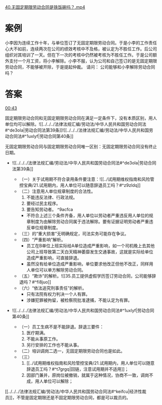 [40.无固定期限劳动合同是铁饭碗吗？.mp4](file:///E:%5C法律实务%5CA314【游本春】【20小时200讲】劳动纠纷维权指南及企业风控管控宝典（200讲劳动合同签订法律风险防范与合规管理）%5C40.无固定期限劳动合同是铁饭碗吗？.mp4)
# 案例
小李因为连续工作十年，与单位签订了无固定期限劳动合同。于是小李的工作责任心大不如前，连续两次在公司的绩效考核中不及格，被认定为不胜任工作。后公司组织对其培训了一天。但在下一次的考核中仍然被考核为不胜任工作。于是公司额外支付一个月工资，将小李解除。小李不服，认为公司和自己签订的是无固定期限劳动合同，不能够被开除，于是提起仲裁。
请问：
公司能够和小李解除劳动合同吗？
# 答案

[00:43](file:///E:/%5C%E6%B3%95%E5%BE%8B%E5%AE%9E%E5%8A%A1%5CA314%E3%80%90%E6%B8%B8%E6%9C%AC%E6%98%A5%E3%80%91%E3%80%9020%E5%B0%8F%E6%97%B6200%E8%AE%B2%E3%80%91%E5%8A%B3%E5%8A%A8%E7%BA%A0%E7%BA%B7%E7%BB%B4%E6%9D%83%E6%8C%87%E5%8D%97%E5%8F%8A%E4%BC%81%E4%B8%9A%E9%A3%8E%E6%8E%A7%E7%AE%A1%E6%8E%A7%E5%AE%9D%E5%85%B8%EF%BC%88200%E8%AE%B2%E5%8A%B3%E5%8A%A8%E5%90%88%E5%90%8C%E7%AD%BE%E8%AE%A2%E6%B3%95%E5%BE%8B%E9%A3%8E%E9%99%A9%E9%98%B2%E8%8C%83%E4%B8%8E%E5%90%88%E8%A7%84%E7%AE%A1%E7%90%86%EF%BC%89%5C40.%E6%97%A0%E5%9B%BA%E5%AE%9A%E6%9C%9F%E9%99%90%E5%8A%B3%E5%8A%A8%E5%90%88%E5%90%8C%E6%98%AF%E9%93%81%E9%A5%AD%E7%A2%97%E5%90%97%EF%BC%9F.mp4#t=43.081784)

固定期限劳动合同和无固定期限劳动合同在满足一定条件下，没有本质区别，用人单位均可以解除。![[../../../法律法规汇编/劳动法/中华人民共和国劳动合同法#^de3ola|劳动合同法第39条]]![[../../../法律法规汇编/劳动法/中华人民共和国劳动合同法#^1uxlyf|劳动合同第40条]]

无固定期限劳动合同与固定期限劳动合同唯一区别：无固定期限劳动合同没有终止日期。

- ![[../../../法律法规汇编/劳动法/中华人民共和国劳动合同法#^de3ola|劳动合同法第39条]]
	- （一）关于试用期不符合录用条件要注意：![[../试用期维权指南和风险管控宝典/21.试用期内，用人单位可以随意辞退员工吗？#^z9zldq]]
	- （二）注意用人单位规章制度的合法性。
		1. 不能违反法律、行政法规。
		2. 要经过民主程序。
		3. 要告知劳动者。 ^9acfca
		- 不符合上述三个条件齐备，用人单位以劳动者严重违反用人单位的规章制度为由解除劳动合同属于违法解除。要有证据证明劳动者严重违反单位规章制度。
	- （三）的“重大损害”无明确规定，司法实务可能存在争议。
	- （四）“严重影响”解析。
		- 员工在B单位上班实际给A单位造成严重影响，如一个司机晚上去其他公司上班导致第二天白天精神萎靡发生交通事故，这就是实际给单位造成严重影响，可直接辞退。
		- 虽然没有给单位造成严重影响，单位要求他改正但他不改正，同样用人单位可以单方解除劳动合同。
	- （五）“欺诈”的解析。![[35.员工提供虚假学历签订劳动合同，公司能够辞退吗？#^fi8juo]]
	- （六）“依法追究刑事责任”的解析。
		- 只有法院有权力判决一个人有罪。
		- 涉嫌犯罪被拘留，被检察院批准逮捕，不能认定为有罪。

- ![[../../../法律法规汇编/劳动法/中华人民共和国劳动合同法#^1uxlyf|劳动合同第40条]]
	- （一）员工生病不是不能辞退。辞退三要件：
		1. 医疗期满。
		2. 不能从事原工作。
		3. 另行安排的工作也不能从事。
	- （二）培训调岗二选一，无固定期限劳动合同也是如此。
	- （三）
		1. [[../试用期维权指南和风险管控宝典/21.试用期内，用人单位可以随意辞退员工吗？#^t7grgq|回链，注意试用期并不适用]]；
		2. 因部门兼并，原岗位被撤销，就属于这种情况，协商不一致，调岗不成，用人单位可以解除；

[[../../../法律法规汇编/劳动法/中华人民共和国劳动合同法#^keifcu|经济性裁员]]，不管是固定期限还是不固定期限劳动合同，都是可以裁员的。